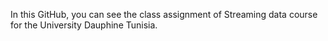 In this GitHub, you can see the class assignment of Streaming data course for the University Dauphine Tunisia.


